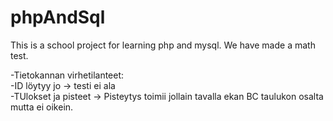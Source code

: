 # phpAndSql

This is a school project for learning php and mysql. We have made a math test.


-Tietokannan virhetilanteet: <br>
  -ID löytyy jo -> testi ei ala <br>
-TUlokset ja pisteet
 -> Pisteytys toimii jollain tavalla ekan BC taulukon osalta mutta ei oikein. 

